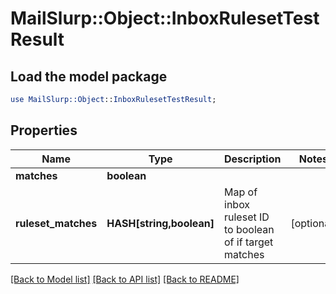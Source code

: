 # MailSlurp::Object::InboxRulesetTestResult

## Load the model package
```perl
use MailSlurp::Object::InboxRulesetTestResult;
```

## Properties
Name | Type | Description | Notes
------------ | ------------- | ------------- | -------------
**matches** | **boolean** |  | 
**ruleset_matches** | **HASH[string,boolean]** | Map of inbox ruleset ID to boolean of if target matches | [optional] 

[[Back to Model list]](../README#documentation-for-models) [[Back to API list]](../README#documentation-for-api-endpoints) [[Back to README]](../README)


